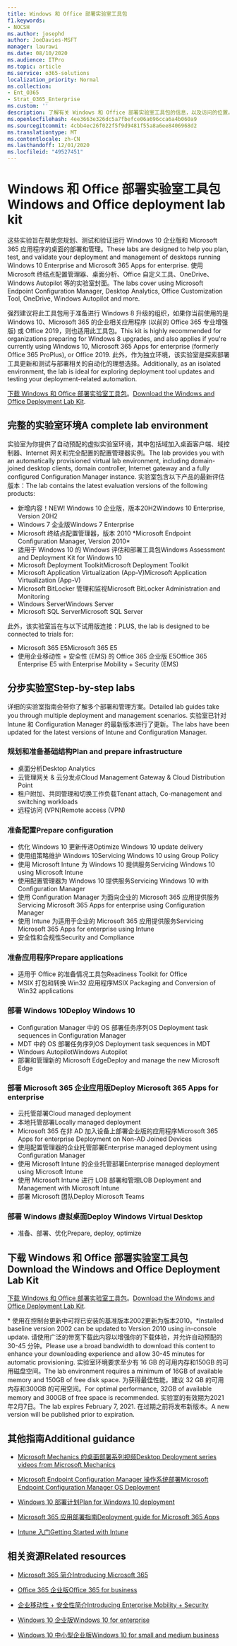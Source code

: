 ```yaml
---
title: Windows 和 Office 部署实验室工具包
f1.keywords:
- NOCSH
ms.author: josephd
author: JoeDavies-MSFT
manager: laurawi
ms.date: 08/10/2020
ms.audience: ITPro
ms.topic: article
ms.service: o365-solutions
localization_priority: Normal
ms.collection:
- Ent_O365
- Strat_O365_Enterprise
ms.custom: ''
description: 了解有关 Windows 和 Office 部署实验室工具包的信息，以及访问的位置。
ms.openlocfilehash: 4ee3663e326dc5a7fbefce06a696cca6a4b060a9
ms.sourcegitcommit: 4cbb4ec26f022f5f9d9481f55a8a6ee8406968d2
ms.translationtype: MT
ms.contentlocale: zh-CN
ms.lasthandoff: 12/01/2020
ms.locfileid: "49527451"
---
```

# <a name="windows-and-office-deployment-lab-kit"></a><span data-ttu-id="af731-103">Windows 和 Office 部署实验室工具包</span><span class="sxs-lookup"><span data-stu-id="af731-103">Windows and Office deployment lab kit</span></span>

<span data-ttu-id="af731-104">这些实验旨在帮助您规划、测试和验证运行 Windows 10 企业版和 Microsoft 365 应用程序的桌面的部署和管理。</span><span class="sxs-lookup"><span data-stu-id="af731-104">These labs are designed to help you plan, test, and validate your deployment and management of desktops running Windows 10 Enterprise and Microsoft 365 Apps for enterprise.</span></span> <span data-ttu-id="af731-105">使用 Microsoft 终结点配置管理器、桌面分析、Office 自定义工具、OneDrive、Windows Autopilot 等的实验室封面。</span><span class="sxs-lookup"><span data-stu-id="af731-105">The labs cover using Microsoft Endpoint Configuration Manager, Desktop Analytics, Office Customization Tool, OneDrive, Windows Autopilot and more.</span></span>

<span data-ttu-id="af731-106">强烈建议将此工具包用于准备进行 Windows 8 升级的组织，如果你当前使用的是 Windows 10、Microsoft 365 的企业相关应用程序 (以前的 Office 365 专业增强版) 或 Office 2019，则也适用此工具包。</span><span class="sxs-lookup"><span data-stu-id="af731-106">This kit is highly recommended for organizations preparing for Windows 8 upgrades, and also applies if you're currently using Windows 10, Microsoft 365 Apps for enterprise (formerly Office 365 ProPlus), or Office 2019.</span></span> <span data-ttu-id="af731-107">此外，作为独立环境，该实验室是探索部署工具更新和测试与部署相关的自动化的理想选择。</span><span class="sxs-lookup"><span data-stu-id="af731-107">Additionally, as an isolated environment, the lab is ideal for exploring deployment tool updates and testing your deployment-related automation.</span></span>

<span data-ttu-id="af731-108">[下载 Windows 和 Office 部署实验室工具包](https://www.microsoft.com/evalcenter/evaluate-lab-kit)。</span><span class="sxs-lookup"><span data-stu-id="af731-108">[Download the Windows and Office Deployment Lab Kit](https://www.microsoft.com/evalcenter/evaluate-lab-kit).</span></span>

## <a name="a-complete-lab-environment"></a><span data-ttu-id="af731-109">完整的实验室环境</span><span class="sxs-lookup"><span data-stu-id="af731-109">A complete lab environment</span></span>

<span data-ttu-id="af731-110">实验室为你提供了自动预配的虚拟实验室环境，其中包括域加入桌面客户端、域控制器、Internet 网关和完全配置的配置管理器实例。</span><span class="sxs-lookup"><span data-stu-id="af731-110">The lab provides you with an automatically provisioned virtual lab environment, including domain-joined desktop clients, domain controller, Internet gateway and a fully configured Configuration Manager instance.</span></span> <span data-ttu-id="af731-111">实验室包含以下产品的最新评估版本：</span><span class="sxs-lookup"><span data-stu-id="af731-111">The lab contains the latest evaluation versions of the following products:</span></span>

  - <span data-ttu-id="af731-112">新增内容！</span><span class="sxs-lookup"><span data-stu-id="af731-112">NEW!</span></span> <span data-ttu-id="af731-113">Windows 10 企业版，版本20H2</span><span class="sxs-lookup"><span data-stu-id="af731-113">Windows 10 Enterprise, Version 20H2</span></span>
  - <span data-ttu-id="af731-114">Windows 7 企业版</span><span class="sxs-lookup"><span data-stu-id="af731-114">Windows 7 Enterprise</span></span>
  - <span data-ttu-id="af731-115">Microsoft 终结点配置管理器，版本 2010 \*</span><span class="sxs-lookup"><span data-stu-id="af731-115">Microsoft Endpoint Configuration Manager, Version 2010\*</span></span>
  - <span data-ttu-id="af731-116">适用于 Windows 10 的 Windows 评估和部署工具包</span><span class="sxs-lookup"><span data-stu-id="af731-116">Windows Assessment and Deployment Kit for Windows 10</span></span>
  - <span data-ttu-id="af731-117">Microsoft Deployment Toolkit</span><span class="sxs-lookup"><span data-stu-id="af731-117">Microsoft Deployment Toolkit</span></span>
  - <span data-ttu-id="af731-118">Microsoft Application Virtualization (App-V)</span><span class="sxs-lookup"><span data-stu-id="af731-118">Microsoft Application Virtualization (App-V)</span></span>
  - <span data-ttu-id="af731-119">Microsoft BitLocker 管理和监视</span><span class="sxs-lookup"><span data-stu-id="af731-119">Microsoft BitLocker Administration and Monitoring</span></span> 
  - <span data-ttu-id="af731-120">Windows Server</span><span class="sxs-lookup"><span data-stu-id="af731-120">Windows Server</span></span> 
  - <span data-ttu-id="af731-121">Microsoft SQL Server</span><span class="sxs-lookup"><span data-stu-id="af731-121">Microsoft SQL Server</span></span> 

<span data-ttu-id="af731-122">此外，该实验室旨在与以下试用版连接：</span><span class="sxs-lookup"><span data-stu-id="af731-122">PLUS, the lab is designed to be connected to trials for:</span></span> 

  - <span data-ttu-id="af731-123">Microsoft 365 E5</span><span class="sxs-lookup"><span data-stu-id="af731-123">Microsoft 365 E5</span></span>
  - <span data-ttu-id="af731-124">使用企业移动性 + 安全性 (EMS) 的 Office 365 企业版 E5</span><span class="sxs-lookup"><span data-stu-id="af731-124">Office 365 Enterprise E5 with Enterprise Mobility + Security (EMS)</span></span>

## <a name="step-by-step-labs"></a><span data-ttu-id="af731-125">分步实验室</span><span class="sxs-lookup"><span data-stu-id="af731-125">Step-by-step labs</span></span>

<span data-ttu-id="af731-126">详细的实验室指南会带你了解多个部署和管理方案。</span><span class="sxs-lookup"><span data-stu-id="af731-126">Detailed lab guides take you through multiple deployment and management scenarios.</span></span> <span data-ttu-id="af731-127">实验室已针对 Intune 和 Configuration Manager 的最新版本进行了更新。</span><span class="sxs-lookup"><span data-stu-id="af731-127">The labs have been updated for the latest versions of Intune and Configuration Manager.</span></span> 

### <a name="plan-and-prepare-infrastructure"></a><span data-ttu-id="af731-128">规划和准备基础结构</span><span class="sxs-lookup"><span data-stu-id="af731-128">Plan and prepare infrastructure</span></span> 
- <span data-ttu-id="af731-129">桌面分析</span><span class="sxs-lookup"><span data-stu-id="af731-129">Desktop Analytics</span></span> 
- <span data-ttu-id="af731-130">云管理网关 & 云分发点</span><span class="sxs-lookup"><span data-stu-id="af731-130">Cloud Management Gateway & Cloud Distribution Point</span></span> 
- <span data-ttu-id="af731-131">租户附加、共同管理和切换工作负载</span><span class="sxs-lookup"><span data-stu-id="af731-131">Tenant attach, Co-management and switching workloads</span></span>  
- <span data-ttu-id="af731-132">远程访问 (VPN)</span><span class="sxs-lookup"><span data-stu-id="af731-132">Remote access (VPN)</span></span> 

### <a name="prepare-configuration"></a><span data-ttu-id="af731-133">准备配置</span><span class="sxs-lookup"><span data-stu-id="af731-133">Prepare configuration</span></span>   
- <span data-ttu-id="af731-134">优化 Windows 10 更新传递</span><span class="sxs-lookup"><span data-stu-id="af731-134">Optimize Windows 10 update delivery</span></span>   
- <span data-ttu-id="af731-135">使用组策略维护 Windows 10</span><span class="sxs-lookup"><span data-stu-id="af731-135">Servicing Windows 10 using Group Policy</span></span>
- <span data-ttu-id="af731-136">使用 Microsoft Intune 为 Windows 10 提供服务</span><span class="sxs-lookup"><span data-stu-id="af731-136">Servicing Windows 10 using Microsoft Intune</span></span>   
- <span data-ttu-id="af731-137">使用配置管理器为 Windows 10 提供服务</span><span class="sxs-lookup"><span data-stu-id="af731-137">Servicing Windows 10 with Configuration Manager</span></span>   
- <span data-ttu-id="af731-138">使用 Configuration Manager 为面向企业的 Microsoft 365 应用提供服务</span><span class="sxs-lookup"><span data-stu-id="af731-138">Servicing Microsoft 365 Apps for enterprise using Configuration Manager</span></span>   
- <span data-ttu-id="af731-139">使用 Intune 为适用于企业的 Microsoft 365 应用提供服务</span><span class="sxs-lookup"><span data-stu-id="af731-139">Servicing Microsoft 365 Apps for enterprise using Intune</span></span>  
- <span data-ttu-id="af731-140">安全性和合规性</span><span class="sxs-lookup"><span data-stu-id="af731-140">Security and Compliance</span></span>   

### <a name="prepare-applications"></a><span data-ttu-id="af731-141">准备应用程序</span><span class="sxs-lookup"><span data-stu-id="af731-141">Prepare applications</span></span>    
- <span data-ttu-id="af731-142">适用于 Office 的准备情况工具包</span><span class="sxs-lookup"><span data-stu-id="af731-142">Readiness Toolkit for Office</span></span>  
- <span data-ttu-id="af731-143">MSIX 打包和转换 Win32 应用程序</span><span class="sxs-lookup"><span data-stu-id="af731-143">MSIX Packaging and Conversion of Win32 applications</span></span>   

### <a name="deploy-windows-10"></a><span data-ttu-id="af731-144">部署 Windows 10</span><span class="sxs-lookup"><span data-stu-id="af731-144">Deploy Windows 10</span></span>   
- <span data-ttu-id="af731-145">Configuration Manager 中的 OS 部署任务序列</span><span class="sxs-lookup"><span data-stu-id="af731-145">OS Deployment task sequences in Configuration Manager</span></span>
- <span data-ttu-id="af731-146">MDT 中的 OS 部署任务序列</span><span class="sxs-lookup"><span data-stu-id="af731-146">OS Deployment task sequences in MDT</span></span>   
- <span data-ttu-id="af731-147">Windows Autopilot</span><span class="sxs-lookup"><span data-stu-id="af731-147">Windows Autopilot</span></span>
- <span data-ttu-id="af731-148">部署和管理新的 Microsoft Edge</span><span class="sxs-lookup"><span data-stu-id="af731-148">Deploy and manage the new Microsoft Edge</span></span>  

### <a name="deploy-microsoft-365-apps-for-enterprise"></a><span data-ttu-id="af731-149">部署 Microsoft 365 企业应用版</span><span class="sxs-lookup"><span data-stu-id="af731-149">Deploy Microsoft 365 Apps for enterprise</span></span>    
- <span data-ttu-id="af731-150">云托管部署</span><span class="sxs-lookup"><span data-stu-id="af731-150">Cloud managed deployment</span></span>  
- <span data-ttu-id="af731-151">本地托管部署</span><span class="sxs-lookup"><span data-stu-id="af731-151">Locally managed deployment</span></span>    
- <span data-ttu-id="af731-152">Microsoft 365 在非 AD 加入设备上部署企业版的应用程序</span><span class="sxs-lookup"><span data-stu-id="af731-152">Microsoft 365 Apps for enterprise Deployment on Non-AD Joined Devices</span></span> 
- <span data-ttu-id="af731-153">使用配置管理器的企业托管部署</span><span class="sxs-lookup"><span data-stu-id="af731-153">Enterprise managed deployment using Configuration Manager</span></span>
- <span data-ttu-id="af731-154">使用 Microsoft Intune 的企业托管部署</span><span class="sxs-lookup"><span data-stu-id="af731-154">Enterprise managed deployment using Microsoft Intune</span></span>  
- <span data-ttu-id="af731-155">使用 Microsoft Intune 进行 LOB 部署和管理</span><span class="sxs-lookup"><span data-stu-id="af731-155">LOB Deployment and Management with Microsoft Intune</span></span>
- <span data-ttu-id="af731-156">部署 Microsoft 团队</span><span class="sxs-lookup"><span data-stu-id="af731-156">Deploy Microsoft Teams</span></span>

### <a name="deploy-windows-virtual-desktop"></a><span data-ttu-id="af731-157">部署 Windows 虚拟桌面</span><span class="sxs-lookup"><span data-stu-id="af731-157">Deploy Windows Virtual Desktop</span></span>  
- <span data-ttu-id="af731-158">准备、部署、优化</span><span class="sxs-lookup"><span data-stu-id="af731-158">Prepare, deploy, optimize</span></span>
 
## <a name="download-the-windows-and-office-deployment-lab-kit"></a><span data-ttu-id="af731-159">下载 Windows 和 Office 部署实验室工具包</span><span class="sxs-lookup"><span data-stu-id="af731-159">Download the Windows and Office Deployment Lab Kit</span></span>

<span data-ttu-id="af731-160">[下载 Windows 和 Office 部署实验室工具包](https://www.microsoft.com/evalcenter/evaluate-lab-kit)。</span><span class="sxs-lookup"><span data-stu-id="af731-160">[Download the Windows and Office Deployment Lab Kit](https://www.microsoft.com/evalcenter/evaluate-lab-kit).</span></span>

<span data-ttu-id="af731-161">\* 使用在控制台更新中可将已安装的基准版本2002更新为版本2010。</span><span class="sxs-lookup"><span data-stu-id="af731-161">\*Installed baseline version 2002 can be updated to Version 2010 using in-console update.</span></span> <span data-ttu-id="af731-162">请使用广泛的带宽下载此内容以增强你的下载体验，并允许自动预配的30-45 分钟。</span><span class="sxs-lookup"><span data-stu-id="af731-162">Please use a broad bandwidth to download this content to enhance your downloading experience and allow 30-45 minutes for automatic provisioning.</span></span> <span data-ttu-id="af731-163">实验室环境要求至少有 16 GB 的可用内存和150GB 的可用磁盘空间。</span><span class="sxs-lookup"><span data-stu-id="af731-163">The lab environment requires a minimum of 16GB of available memory and 150GB of free disk space.</span></span> <span data-ttu-id="af731-164">为获得最佳性能，建议 32 GB 的可用内存和300GB 的可用空间。</span><span class="sxs-lookup"><span data-stu-id="af731-164">For optimal performance, 32GB of available memory and 300GB of free space is recommended.</span></span> <span data-ttu-id="af731-165">实验室的有效期为2021年2月7日。</span><span class="sxs-lookup"><span data-stu-id="af731-165">The lab expires February 7, 2021.</span></span> <span data-ttu-id="af731-166">在过期之前将发布新版本。</span><span class="sxs-lookup"><span data-stu-id="af731-166">A new version will be published prior to expiration.</span></span>

## <a name="additional-guidance"></a><span data-ttu-id="af731-167">其他指南</span><span class="sxs-lookup"><span data-stu-id="af731-167">Additional guidance</span></span>

  - [<span data-ttu-id="af731-168">Microsoft Mechanics 的桌面部署系列视频</span><span class="sxs-lookup"><span data-stu-id="af731-168">Desktop Deployment series videos from Microsoft Mechanics</span></span>](https://www.aka.ms/watchhowtoshift)

  - [<span data-ttu-id="af731-169">Microsoft Endpoint Configuration Manager 操作系统部署</span><span class="sxs-lookup"><span data-stu-id="af731-169">Microsoft Endpoint Configuration Manager OS Deployment</span></span>](https://docs.microsoft.com/mem/configmgr/osd/understand/introduction-to-operating-system-deployment)

  - [<span data-ttu-id="af731-170"><span class="underline">Windows 10 部署计划</span></span><span class="sxs-lookup"><span data-stu-id="af731-170"><span class="underline">Plan for Windows 10 deployment</span></span></span>](https://docs.microsoft.com/windows/deployment/planning/index)

  - [<span data-ttu-id="af731-171"><span class="underline">Microsoft 365 应用部署指南</span></span><span class="sxs-lookup"><span data-stu-id="af731-171"><span class="underline">Deployment guide for Microsoft 365 Apps</span></span></span>](https://docs.microsoft.com/deployoffice/deployment-guide-microsoft-365-apps)

  - [<span data-ttu-id="af731-172"><span class="underline">Intune 入门</span></span><span class="sxs-lookup"><span data-stu-id="af731-172"><span class="underline">Getting Started with Intune</span></span></span>](https://docs.microsoft.com/intune/get-started-evaluation)

## <a name="related-resources"></a><span data-ttu-id="af731-173">相关资源</span><span class="sxs-lookup"><span data-stu-id="af731-173">Related resources</span></span>

  - [<span data-ttu-id="af731-174"><span class="underline">Microsoft 365 简介</span></span><span class="sxs-lookup"><span data-stu-id="af731-174"><span class="underline">Introducing Microsoft 365</span></span></span>](https://www.microsoft.com/microsoft-365/default.aspx)

  - [<span data-ttu-id="af731-175"><span class="underline">Office 365 企业版</span></span><span class="sxs-lookup"><span data-stu-id="af731-175"><span class="underline">Office 365 for business</span></span></span>](https://products.office.com/business/office)

  - [<span data-ttu-id="af731-176"><span class="underline">企业移动性 + 安全性简介</span></span><span class="sxs-lookup"><span data-stu-id="af731-176"><span class="underline">Introducing Enterprise Mobility + Security</span></span></span>](https://www.microsoft.com/cloud-platform/enterprise-mobility-security)

  - [<span data-ttu-id="af731-177"><span class="underline">Windows 10 企业版</span></span><span class="sxs-lookup"><span data-stu-id="af731-177"><span class="underline">Windows 10 for enterprise</span></span></span>](https://www.microsoft.com/WindowsForBusiness/windows-for-enterprise)

  - [<span data-ttu-id="af731-178"><span class="underline">Windows 10 中小型企业版</span></span><span class="sxs-lookup"><span data-stu-id="af731-178"><span class="underline">Windows 10 for small and medium business</span></span></span>](https://www.microsoft.com/WindowsForBusiness/windows-for-small-business)
